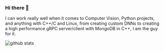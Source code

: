 ### Hi there 👋

I can work really well when it comes to Computer Vision, Python projects, and anything with C++/C and Linux, from creating custom DNNs to creating a high performance gRPC server/client with MongoDB in C++, I am the guy for it.

![github stats](https://github-readme-stats.vercel.app/api?username=satyajitghana&show_icons=true&title_color=fff&icon_color=79ff97&text_color=9f9f9f&bg_color=151515)

<!--
**satyajitghana/satyajitghana** is a ✨ _special_ ✨ repository because its `README.md` (this file) appears on your GitHub profile.

Here are some ideas to get you started:

- 🔭 I’m currently working on ...
- 🌱 I’m currently learning ...
- 👯 I’m looking to collaborate on ...
- 🤔 I’m looking for help with ...
- 💬 Ask me about ...
- 📫 How to reach me: ...
- 😄 Pronouns: ...
- ⚡ Fun fact: ...
-->
